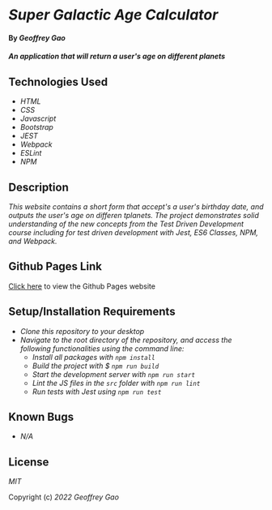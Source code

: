 # _Super Galactic Age Calculator_

#### By _Geoffrey Gao_

#### _An application that will return a user's age on different planets_

## Technologies Used

* _HTML_
* _CSS_
* _Javascript_
* _Bootstrap_
* _JEST_
* _Webpack_
* _ESLint_
* _NPM_

## Description

_This website contains a short form that accept's a user's birthday date, and outputs the user's age on differen tplanets. The project demonstrates solid understanding of the new concepts from the Test Driven Development course including for test driven development with Jest, ES6 Classes, NPM, and Webpack._

## Github Pages Link

[Click here](https://geoffreygao1.github.io/Super-Galactic-Age-Calculator) to view the Github Pages website

## Setup/Installation Requirements

* _Clone this repository to your desktop_
* _Navigate to the root directory of the repository, and access the following functionalities using the command line:_
   - _Install all packages with `npm install`_
   - _Build the project with $ `npm run build`_
   - _Start the development server with `npm run start`_
   - _Lint the JS files in the `src` folder with `npm run lint`_
   - _Run tests with Jest using `npm run test`_

## Known Bugs

* _N/A_

## License

_MIT_

Copyright (c) _2022_ _Geoffrey Gao_